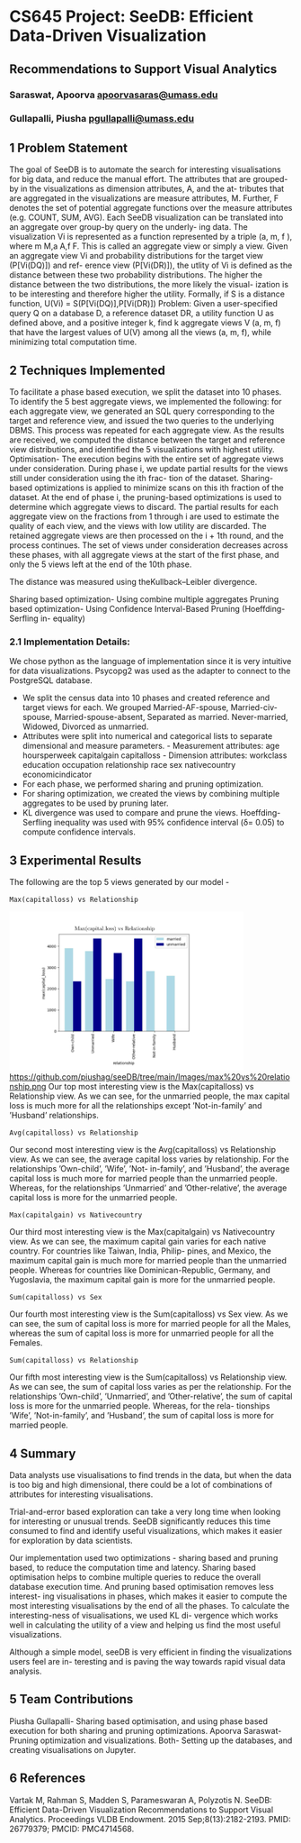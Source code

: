 # CS645 Project: SeeDB: Efficient Data-Driven Visualization

## Recommendations to Support Visual Analytics

### Saraswat, Apoorva apoorvasaras@umass.edu

### Gullapalli, Piusha pgullapalli@umass.edu

## 1 Problem Statement

The goal of SeeDB is to automate the search for interesting visualisations for big data, and reduce
the manual effort.
The attributes that are grouped-by in the visualizations as dimension attributes, A, and the at-
tributes that are aggregated in the visualizations are measure attributes, M. Further, F denotes
the set of potential aggregate functions over the measure attributes (e.g. COUNT, SUM, AVG).
Each SeeDB visualization can be translated into an aggregate over group-by query on the underly-
ing data. The visualization Vi is represented as a function represented by a triple (a, m, f ), where
m M,a A,f F. This is called an aggregate view or simply a view.
Given an aggregate view Vi and probability distributions for the target view (P[Vi(DQ)]) and ref-
erence view (P[Vi(DR)]), the utlity of Vi is defined as the distance between these two probability
distributions. The higher the distance between the two distributions, the more likely the visual-
ization is to be interesting and therefore higher the utility. Formally, if S is a distance function,
U(Vi) = S(P[Vi(DQ)],P[Vi(DR)])
Problem:
Given a user-specified query Q on a database D, a reference dataset DR, a utility function U as
defined above, and a positive integer k, find k aggregate views V (a, m, f) that have the largest
values of U(V) among all the views (a, m, f), while minimizing total computation time.

## 2 Techniques Implemented

To facilitate a phase based execution, we split the dataset into 10 phases.
To identify the 5 best aggregate views, we implemented the following: for each aggregate view,
we generated an SQL query corresponding to the target and reference view, and issued the two
queries to the underlying DBMS. This process was repeated for each aggregate view. As the results
are received, we computed the distance between the target and reference view distributions, and
identified the 5 visualizations with highest utility.
Optimisation- The execution begins with the entire set of aggregate views under consideration.
During phase i, we update partial results for the views still under consideration using the ith frac-
tion of the dataset. Sharing-based optimizations is applied to minimize scans on this ith fraction
of the dataset. At the end of phase i, the pruning-based optimizations is used to determine which
aggregate views to discard. The partial results for each aggregate view on the fractions from 1
through i are used to estimate the quality of each view, and the views with low utility are discarded.
The retained aggregate views are then processed on the i + 1th round, and the process continues.
The set of views under consideration decreases across these phases, with all aggregate views at the
start of the first phase, and only the 5 views left at the end of the 10th phase.


The distance was measured using theKullback–Leibler divergence.

Sharing based optimization- Using combine multiple aggregates
Pruning based optimization- Using Confidence Interval-Based Pruning (Hoeffding-Serfling in-
equality)

### 2.1 Implementation Details:

We chose python as the language of implementation since it is very intuitive for data visualizations.
Psycopg2 was used as the adapter to connect to the PostgreSQL database.

- We split the census data into 10 phases and created reference and target views for each.
    We grouped Married-AF-spouse, Married-civ-spouse, Married-spouse-absent, Separated as
    married.
    Never-married, Widowed, Divorced as unmarried.
- Attributes were split into numerical and categorical lists to separate dimensional and measure
    parameters.
       - Measurement attributes:
          age
          hoursperweek
          capitalgain
          capitalloss
       - Dimension attributes:
          workclass
          education
          occupation
          relationship
          race
          sex
          nativecountry
          economicindicator
- For each phase, we performed sharing and pruning optimization.
- For sharing optimization, we created the views by combining multiple aggregates to be used
    by pruning later.
- KL divergence was used to compare and prune the views. Hoeffding-Serfling inequality was
    used with 95% confidence interval (δ= 0.05) to compute confidence intervals.


## 3 Experimental Results

The following are the top 5 views generated by our model -

```
Max(capitalloss) vs Relationship
```
![Alt text](Images/max%20vs%20relationship.png?raw=true "Title")
https://github.com/piushag/seeDB/tree/main/Images/max%20vs%20relationship.png
Our top most interesting view is the Max(capitalloss) vs Relationship view. As we can see, for the
unmarried people, the max capital loss is much more for all the relationships except ’Not-in-family’
and ’Husband’ relationships.

```
Avg(capitalloss) vs Relationship
```
Our second most interesting view is the Avg(capitalloss) vs Relationship view. As we can see,
the average capital loss varies by relationship. For the relationships ’Own-child’, ’Wife’, ’Not-
in-family’, and ’Husband’, the average capital loss is much more for married people than the
unmarried people. Whereas, for the relationships ’Unmarried’ and ’Other-relative’, the average
capital loss is more for the unmarried people.


```
Max(capitalgain) vs Nativecountry
```
Our third most interesting view is the Max(capitalgain) vs Nativecountry view. As we can see,
the maximum capital gain varies for each native country. For countries like Taiwan, India, Philip-
pines, and Mexico, the maximum capital gain is much more for married people than the unmarried
people. Whereas for countries like Dominican-Republic, Germany, and Yugoslavia, the maximum
capital gain is more for the unmarried people.

```
Sum(capitalloss) vs Sex
```
Our fourth most interesting view is the Sum(capitalloss) vs Sex view. As we can see, the sum of
capital loss is more for married people for all the Males, whereas the sum of capital loss is more
for unmarried people for all the Females.


```
Sum(capitalloss) vs Relationship
```
Our fifth most interesting view is the Sum(capitalloss) vs Relationship view. As we can see, the
sum of capital loss varies as per the relationship. For the relationships ’Own-child’, ’Unmarried’,
and ’Other-relative’, the sum of capital loss is more for the unmarried people. Whereas, for the rela-
tionships ’Wife’, ’Not-in-family’, and ’Husband’, the sum of capital loss is more for married people.

## 4 Summary

Data analysts use visualisations to find trends in the data, but when the data is too big and high
dimensional, there could be a lot of combinations of attributes for interesting visualisations.

Trial-and-error based exploration can take a very long time when looking for interesting or unusual
trends. SeeDB significantly reduces this time consumed to find and identify useful visualizations,
which makes it easier for exploration by data scientists.

Our implementation used two optimizations - sharing based and pruning based, to reduce the
computation time and latency. Sharing based optimisation helps to combine multiple queries to
reduce the overall database execution time. And pruning based optimisation removes less interest-
ing visualisations in phases, which makes it easier to compute the most interesting visualisations
by the end of all the phases. To calculate the interesting-ness of visualisations, we used KL di-
vergence which works well in calculating the utility of a view and helping us find the most useful
visualizations.

Although a simple model, seeDB is very efficient in finding the visualizations users feel are in-
teresting and is paving the way towards rapid visual data analysis.

## 5 Team Contributions

Piusha Gullapalli- Sharing based optimisation, and using phase based execution for both sharing
and pruning optimizations.
Apoorva Saraswat- Pruning optimization and visualizations.
Both- Setting up the databases, and creating visualisations on Jupyter.


## 6 References

Vartak M, Rahman S, Madden S, Parameswaran A, Polyzotis N. SeeDB: Efficient Data-Driven
Visualization Recommendations to Support Visual Analytics. Proceedings VLDB Endowment.
2015 Sep;8(13):2182-2193. PMID: 26779379; PMCID: PMC4714568.
